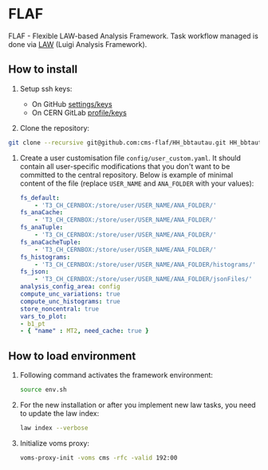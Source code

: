 # FLAF

FLAF - Flexible LAW-based Analysis Framework.
Task workflow managed is done via [LAW](https://github.com/riga/law) (Luigi Analysis Framework).

## How to install
1. Setup ssh keys:
    - On GitHub [settings/keys](https://github.com/settings/keys)
    - On CERN GitLab [profile/keys](https://gitlab.cern.ch/-/profile/keys)

1. Clone the repository:
  ```sh
  git clone --recursive git@github.com:cms-flaf/HH_bbtautau.git HH_bbtautau
  ```

1. Create a user customisation file `config/user_custom.yaml`. It should contain all user-specific modifications that you don't want to be committed to the central repository. Below is example of minimal content of the file (replace `USER_NAME` and `ANA_FOLDER` with your values):
    ```yaml
    fs_default:
        - 'T3_CH_CERNBOX:/store/user/USER_NAME/ANA_FOLDER/'
    fs_anaCache:
        - 'T3_CH_CERNBOX:/store/user/USER_NAME/ANA_FOLDER/'
    fs_anaTuple:
        - 'T3_CH_CERNBOX:/store/user/USER_NAME/ANA_FOLDER/'
    fs_anaCacheTuple:
        - 'T3_CH_CERNBOX:/store/user/USER_NAME/ANA_FOLDER/'
    fs_histograms:
        - 'T3_CH_CERNBOX:/store/user/USER_NAME/ANA_FOLDER/histograms/'
    fs_json:
        - 'T3_CH_CERNBOX:/store/user/USER_NAME/ANA_FOLDER/jsonFiles/'
    analysis_config_area: config
    compute_unc_variations: true
    compute_unc_histograms: true
    store_noncentral: true
    vars_to_plot:
    - b1_pt
    - { "name" : MT2, need_cache: true }
    ```

## How to load environment
1. Following command activates the framework environment:
    ```sh
    source env.sh
    ```

1. For the new installation or after you implement new law tasks, you need to update the law index:
    ```sh
    law index --verbose
    ```

1. Initialize voms proxy:
    ```sh
    voms-proxy-init -voms cms -rfc -valid 192:00
    ```

